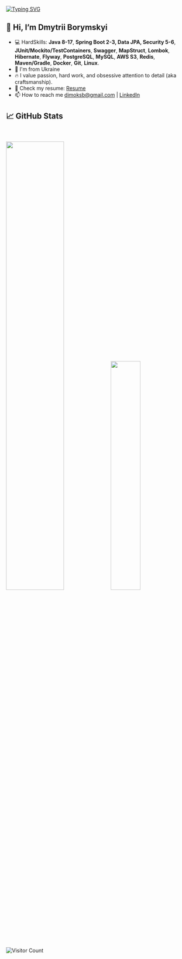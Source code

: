 [![Typing SVG](https://readme-typing-svg.herokuapp.com/?lines=Wake+up,+Neo...&font=Courier&color=7EEAF4)](https://git.io/typing-svg)

## 👋 Hi, I’m Dmytrii Borymskyi
- 💻 HardSkills: **Java 8-17**, **Spring Boot 2-3, Data JPA, Security 5-6**, **JUnit/Mockito/TestContainers**, **Swagger**, **MapStruct**, **Lombok**, **Hibernate**, **Flyway**, **PostgreSQL**, **MySQL**, **AWS S3**, **Redis**, **Maven/Gradle**, **Docker**, **Git**, **Linux**.
- 📍 I'm from Ukraine
- 🔥 I value passion, hard work, and obsessive attention to detail (aka craftsmanship).
- 🤝 Check my resume: [Resume](https://docs.google.com/document/d/1cpE2EzklIZPjvHqXlAXjyRQZakr00b-YsHSDbNgOglc/edit?usp=sharing)
- 📫 How to reach me dimoksb@gmail.com | [LinkedIn](https://www.linkedin.com/in/borymskyi/)

## 📈 GitHub Stats

<br>
<p>
  <img width="56%" src="https://github-readme-stats.vercel.app/api?username=borymskyi&count_private=true&show_icons=true&theme=radical&hide_border=true&hide_title=true" />
  <img width="40%" src="https://github-readme-stats.vercel.app/api/top-langs/?username=borymskyi&layout=compact&langs_count=10&hide_border=true&theme=radical&hide=sass,makefile,mustache" />
</p>

![Visitor Count](https://komarev.com/ghpvc/?username=borymskyi&style=flat-square&color=blueviolet)
